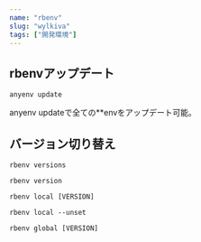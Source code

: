 ```yaml
---
name: "rbenv"
slug: "wylkiva"
tags: ["開発環境"]
---
```


## rbenvアップデート

```
anyenv update
```

anyenv updateで全ての**envをアップデート可能。

## バージョン切り替え

```
rbenv versions
```

```
rbenv version
```

```
rbenv local [VERSION]
```

```
rbenv local --unset
```

```
rbenv global [VERSION]
```

